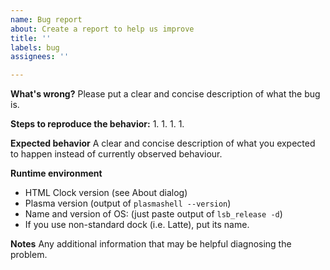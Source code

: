 ```yaml
---
name: Bug report
about: Create a report to help us improve
title: ''
labels: bug
assignees: ''

---
```


**What's wrong?**
Please put a clear and concise description of what the bug is.

**Steps to reproduce the behavior:**
 1. 
 1. 
 1. 
 1. 

**Expected behavior**
A clear and concise description of what you expected to happen
instead of currently observed behaviour.

**Runtime environment**
 - HTML Clock version (see About dialog)
 - Plasma version (output of `plasmashell --version`)
 - Name and version of OS: (just paste output of `lsb_release -d`)
 - If you use non-standard dock (i.e. Latte), put its name.

**Notes**
Any additional information that may be helpful diagnosing the problem.
